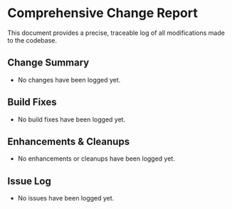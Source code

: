 # Comprehensive Change Report

This document provides a precise, traceable log of all modifications made to the codebase.

## Change Summary
- No changes have been logged yet.

## Build Fixes
- No build fixes have been logged yet.

## Enhancements & Cleanups
- No enhancements or cleanups have been logged yet.

## Issue Log
- No issues have been logged yet.